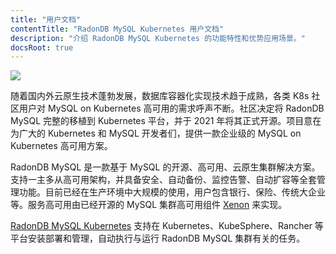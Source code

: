 ```yaml
---
title: "用户文档"
contentTitle: "RadonDB MySQL Kubernetes 用户文档"
description: "介绍 RadonDB MySQL Kubernetes 的功能特性和优势应用场景。"
docsRoot: true
---
```

![](https://dbg-files.pek3b.qingstor.com/radondb_website/news/211102_RadonDB%20MySQL%20on%20K8s%202.1.0%20%E5%8F%91%E5%B8%83%EF%BC%81/2.jpg)

随着国内外云原生技术蓬勃发展，数据库容器化实现技术趋于成熟，各类 K8s 社区用户对 MySQL on Kubernetes 高可用的需求呼声不断。社区决定将 RadonDB MySQL 完整的移植到 Kubernetes 平台，并于 2021 年将其正式开源。项目意在为广大的 Kubernetes 和 MySQL 开发者们，提供一款企业级的 MySQL on Kubernetes 高可用方案。

RadonDB MySQL 是一款基于 MySQL 的开源、高可用、云原生集群解决方案。支持一主多从高可用架构，并具备安全、自动备份、监控告警、自动扩容等全套管理功能。目前已经在生产环境中大规模的使用，用户包含银行、保险、传统大企业等。服务高可用由已经开源的 MySQL 集群高可用组件 [Xenon](../../projects/xenon) 来实现。

[RadonDB MySQL Kubernetes](https://github.com/radondb/radondb-mysql-kubernetes) 支持在 Kubernetes、KubeSphere、Rancher 等平台安装部署和管理，自动执行与运行 RadonDB MySQL 集群有关的任务。